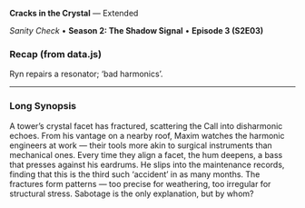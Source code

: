 **Cracks in the Crystal** — Extended

_Sanity Check_ • **Season 2: The Shadow Signal** • **Episode 3 (S2E03)**

### Recap (from data.js)
Ryn repairs a resonator; ‘bad harmonics’.

---

### Long Synopsis

A tower’s crystal facet has fractured, scattering the Call into disharmonic echoes. From his vantage on a nearby roof, Maxim watches the harmonic engineers at work — their tools more akin to surgical instruments than mechanical ones. Every time they align a facet, the hum deepens, a bass that presses against his eardrums.
He slips into the maintenance records, finding that this is the third such ‘accident’ in as many months. The fractures form patterns — too precise for weathering, too irregular for structural stress. Sabotage is the only explanation, but by whom?